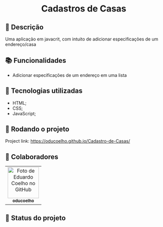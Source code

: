 <h1 align="center">Cadastros de Casas</h1>

## :memo: Descrição
Uma aplicação em javacrit, com intuito de adicionar especificações de um endereço/casa

## :books: Funcionalidades
* Adicionar especificações de um endereço em uma lista

## :wrench: Tecnologias utilizadas
* HTML;
* CSS;
* JavaScript;

## :rocket: Rodando o projeto
Project link: https://oducoelho.github.io/Cadastro-de-Casas/

## :handshake: Colaboradores
<table>
  <tr>
    <td align="center">
      <a href="http://github.com/oducoelho">
        <img src="https://avatars.githubusercontent.com/u/104034703?v=4" width="100px;" alt="Foto de Eduardo Coelho no GitHub"/><br>
        <sub>
          <b>oducoelho</b>
        </sub>
      </a>
    </td>
  </tr>
</table>

## :dart: Status do projeto
